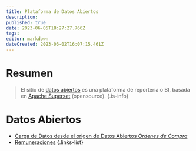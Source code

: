 ```yaml
---
title: Plataforma de Datos Abiertos
description: 
published: true
date: 2023-06-05T18:27:27.766Z
tags: 
editor: markdown
dateCreated: 2023-06-02T16:07:15.461Z
---
```


# Resumen

> El sitio de [datos abiertos](https://datos-abiertos.govierno.cl/)  es una plataforma de reportería o BI, basada en [Apache Superset](https://superset.apache.org/) (opensource). 
{.is-info}

# Datos Abiertos

- [Carga de Datos desde el origen de Datos Abiertos *Ordenes de Compra*](carga-de-datos-desde-el-origen-de-datos-abiertos)
- [Remuneraciones](remuneraciones)
{.links-list}
